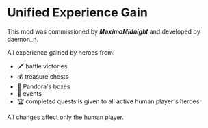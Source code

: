 # Unified Experience Gain

This mod was commissioned by 𝑴𝒂𝒙𝒊𝒎𝒐𝑴𝒊𝒅𝒏𝒊𝒈𝒉𝒕 and developed by daemon_n.

All experience gained by heroes from:
- 🗡️ battle victories
- 💰 treasure chests
- 🎁 Pandora's boxes
- 📜 events
- 🏆 completed quests
is given to all active human player's heroes.

All changes affect only the human player.

